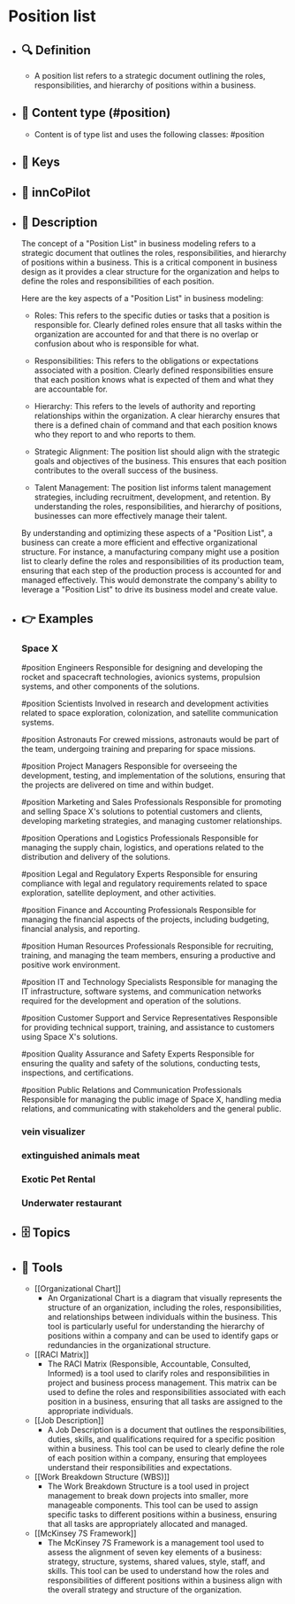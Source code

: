 # Position list
- ## 🔍 Definition
  - A position list refers to a strategic document outlining the roles, responsibilities, and hierarchy of positions within a business.
- ## 📰 Content type (#position)
  - Content is of type list and uses the following classes: #position

- ## 🔑 Keys
  
- ## 🤖 innCoPilot
  
- ## 📖 Description
  The concept of a "Position List" in business modeling refers to a strategic document that outlines the roles, responsibilities, and hierarchy of positions within a business. This is a critical component in business design as it provides a clear structure for the organization and helps to define the roles and responsibilities of each position. 
  
  Here are the key aspects of a "Position List" in business modeling:
  
  - Roles: This refers to the specific duties or tasks that a position is responsible for. Clearly defined roles ensure that all tasks within the organization are accounted for and that there is no overlap or confusion about who is responsible for what.
  
  - Responsibilities: This refers to the obligations or expectations associated with a position. Clearly defined responsibilities ensure that each position knows what is expected of them and what they are accountable for.
  
  - Hierarchy: This refers to the levels of authority and reporting relationships within the organization. A clear hierarchy ensures that there is a defined chain of command and that each position knows who they report to and who reports to them.
  
  - Strategic Alignment: The position list should align with the strategic goals and objectives of the business. This ensures that each position contributes to the overall success of the business.
  
  - Talent Management: The position list informs talent management strategies, including recruitment, development, and retention. By understanding the roles, responsibilities, and hierarchy of positions, businesses can more effectively manage their talent.
  
  By understanding and optimizing these aspects of a "Position List", a business can create a more efficient and effective organizational structure. For instance, a manufacturing company might use a position list to clearly define the roles and responsibilities of its production team, ensuring that each step of the production process is accounted for and managed effectively. This would demonstrate the company's ability to leverage a "Position List" to drive its business model and create value.
- ## 👉 Examples
  ### Space X
  #position Engineers
  Responsible for designing and developing the rocket and spacecraft technologies, avionics systems, propulsion systems, and other components of the solutions.
  
  #position Scientists
  Involved in research and development activities related to space exploration, colonization, and satellite communication systems.
  
  #position Astronauts
  For crewed missions, astronauts would be part of the team, undergoing training and preparing for space missions.
  
  #position Project Managers
  Responsible for overseeing the development, testing, and implementation of the solutions, ensuring that the projects are delivered on time and within budget.
  
  #position Marketing and Sales Professionals
  Responsible for promoting and selling Space X's solutions to potential customers and clients, developing marketing strategies, and managing customer relationships.
  
  #position Operations and Logistics Professionals
  Responsible for managing the supply chain, logistics, and operations related to the distribution and delivery of the solutions.
  
  #position Legal and Regulatory Experts
  Responsible for ensuring compliance with legal and regulatory requirements related to space exploration, satellite deployment, and other activities.
  
  #position Finance and Accounting Professionals
  Responsible for managing the financial aspects of the projects, including budgeting, financial analysis, and reporting.
  
  #position Human Resources Professionals
  Responsible for recruiting, training, and managing the team members, ensuring a productive and positive work environment.
  
  #position IT and Technology Specialists
  Responsible for managing the IT infrastructure, software systems, and communication networks required for the development and operation of the solutions.
  
  #position Customer Support and Service Representatives
  Responsible for providing technical support, training, and assistance to customers using Space X's solutions.
  
  #position Quality Assurance and Safety Experts
  Responsible for ensuring the quality and safety of the solutions, conducting tests, inspections, and certifications.
  
  #position Public Relations and Communication Professionals
  Responsible for managing the public image of Space X, handling media relations, and communicating with stakeholders and the general public.
  ### vein visualizer
  
  ### extinguished animals meat
  
  ### Exotic Pet Rental
  
  ### Underwater restaurant
  
- ## 🗄️ Topics
  
- ## 🧰 Tools
  - [[Organizational Chart]]
    - An Organizational Chart is a diagram that visually represents the structure of an organization, including the roles, responsibilities, and relationships between individuals within the business. This tool is particularly useful for understanding the hierarchy of positions within a company and can be used to identify gaps or redundancies in the organizational structure.
  - [[RACI Matrix]]
    - The RACI Matrix (Responsible, Accountable, Consulted, Informed) is a tool used to clarify roles and responsibilities in project and business process management. This matrix can be used to define the roles and responsibilities associated with each position in a business, ensuring that all tasks are assigned to the appropriate individuals.
  - [[Job Description]]
    - A Job Description is a document that outlines the responsibilities, duties, skills, and qualifications required for a specific position within a business. This tool can be used to clearly define the role of each position within a company, ensuring that employees understand their responsibilities and expectations.
  - [[Work Breakdown Structure (WBS)]]
    - The Work Breakdown Structure is a tool used in project management to break down projects into smaller, more manageable components. This tool can be used to assign specific tasks to different positions within a business, ensuring that all tasks are appropriately allocated and managed.
  - [[McKinsey 7S Framework]]
    - The McKinsey 7S Framework is a management tool used to assess the alignment of seven key elements of a business: strategy, structure, systems, shared values, style, staff, and skills. This tool can be used to understand how the roles and responsibilities of different positions within a business align with the overall strategy and structure of the organization.
